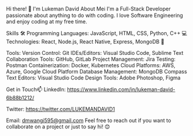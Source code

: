 Hi there! 👋 I'm Lukeman David
About Meℹ
I'm a Full-Stack Developer passionate about anything to do with coding. I love Software Engineering and enjoy coding at my free time.

Skills 🛠️
Programming Languages: JavaScript, HTML, CSS, Python, C++ 💻
Technologies: React, Node.js, React Native, Express, MongoDB 🚀


Tools:
  Version Control: Git
  IDEs/Editors: Visual Studio Code, Sublime Text
  Collaboration Tools: GitHub, GitLab
  Project Management: Jira
  Testing: Postman
  Containerization: Docker, Kubernetes
  Cloud Platforms: AWS, Azure, Google Cloud Platform
  Database Management: MongoDB Compass
  Text Editors: Visual Studio Code
  Design Tools: Adobe Photoshop, Figma


Get in Touch📫
LinkedIn: https://www.linkedin.com/in/lukeman-david-6b88b1212/

Twitter: https://twitter.com/LUKEMANDAVID1

Email: dmwangi595@gmail.com
Feel free to reach out if you want to collaborate on a project or just to say hi! 😊

